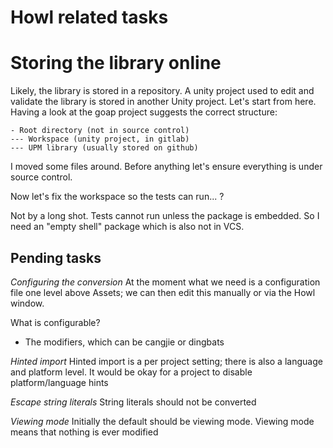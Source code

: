 # Howl related tasks

# Storing the library online

Likely, the library is stored in a repository. A unity project used to edit and validate the library is stored in another Unity project. Let's start from here.
Having a look at the goap project suggests the correct structure:

```
- Root directory (not in source control)
--- Workspace (unity project, in gitlab)
--- UPM library (usually stored on github)
```

I moved some files around. Before anything let's ensure everything is under source control.

Now let's fix the workspace so the tests can run... ?

Not by a long shot.
Tests cannot run unless the package is embedded. So I need an "empty shell" package which is also not in VCS.

## Pending tasks

*Configuring the conversion*
At the moment what we need is a configuration file one level above Assets; we can then edit this manually or via the Howl window.

What is configurable?
- The modifiers, which can be cangjie or dingbats

*Hinted import*
Hinted import is a per project setting; there is also a language and platform level. It would be okay for a project to disable platform/language hints

*Escape string literals*
String literals should not be converted

*Viewing mode*
Initially the default should be viewing mode. Viewing mode means that nothing is ever modified
